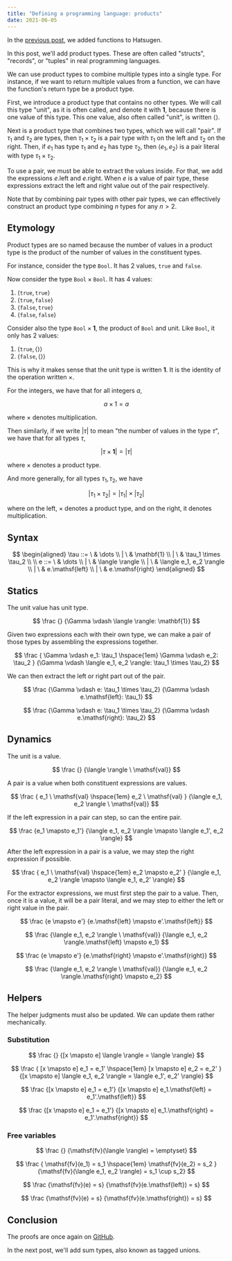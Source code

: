 ```yaml
---
title: "Defining a programming language: products"
date: 2021-06-05
---
```


In the [previous post][prev], we added functions to Hatsugen.

In this post, we'll add product types. These are often called "structs",
"records", or "tuples" in real programming languages.

We can use product types to combine multiple types into a single type. For
instance, if we want to return multiple values from a function, we can have the
function's return type be a product type.

First, we introduce a product type that contains no other types. We will call
this type "unit", as it is often called, and denote it with $\mathbf{1}$,
because there is one value of this type. This one value, also often called
"unit", is written $\langle \rangle$.

Next is a product type that combines two types, which we will call "pair". If
$\tau_1$ and $\tau_2$ are types, then $\tau_1 \times \tau_2$ is a pair type with
$\tau_1$ on the left and $\tau_2$ on the right. Then, if $e_1$ has type $\tau_1$
and $e_2$ has type $\tau_2$, then $\langle e_1, e_2 \rangle$ is a pair literal
with type $\tau_1 \times \tau_2$.

To use a pair, we must be able to extract the values inside. For that, we add
the expressions $e.\mathsf{left}$ and $e.\mathsf{right}$. When $e$ is a value of
pair type, these expressions extract the left and right value out of the pair
respectively.

Note that by combining pair types with other pair types, we can effectively
construct an product type combining $n$ types for any $n > 2$.

## Etymology

Product types are so named because the number of values in a product type is the
product of the number of values in the constituent types.

For instance, consider the type $\mathtt{Bool}$. It has 2 values,
$\mathtt{true}$ and $\mathtt{false}$.

Now consider the type $\mathtt{Bool} \times \mathtt{Bool}$. It has 4
values:

1. $\langle \mathtt{true}, \mathtt{true} \rangle$
1. $\langle \mathtt{true}, \mathtt{false} \rangle$
1. $\langle \mathtt{false}, \mathtt{true} \rangle$
1. $\langle \mathtt{false}, \mathtt{false} \rangle$

Consider also the type $\mathtt{Bool} \times \mathbf{1}$, the
product of $\mathtt{Bool}$ and unit. Like $\mathtt{Bool}$, it only has 2 values:

1. $\langle \mathtt{true}, \langle \rangle \rangle$
1. $\langle \mathtt{false}, \langle \rangle \rangle$

This is why it makes sense that the unit type is written $\mathbf{1}$. It is the
identity of the operation written $\times$.

For the integers, we have that for all integers $a$,

$$a \times 1 = a$$

where $\times$ denotes multiplication.

Then similarly, if we write $|\tau|$ to mean "the number of values in the type
$\tau$", we have that for all types $\tau$,

$$|\tau \times \mathbf{1}| = |\tau|$$

where $\times$ denotes a product type.

And more generally, for all types $\tau_1, \tau_2$, we have

$$|\tau_1 \times \tau_2| = |\tau_1| \times |\tau_2|$$

where on the left, $\times$ denotes a product type, and on the right, it denotes
multiplication.

## Syntax

$$
\begin{aligned}
\tau
::=  \ & \dots
\\ | \ & \mathbf{1}
\\ | \ & \tau_1 \times \tau_2
\\
\\
e
::=  \ & \dots
\\ | \ & \langle \rangle
\\ | \ & \langle e_1, e_2 \rangle
\\ | \ & e.\mathsf{left}
\\ | \ & e.\mathsf{right}
\end{aligned}
$$

## Statics

The unit value has unit type.

$$
\frac
  {}
  {\Gamma \vdash \langle \rangle: \mathbf{1}}
$$

Given two expressions each with their own type, we can make a pair of those
types by assembling the expressions together.

$$
\frac
  {
    \Gamma \vdash e_1: \tau_1 \hspace{1em}
    \Gamma \vdash e_2: \tau_2
  }
  {\Gamma \vdash \langle e_1, e_2 \rangle: \tau_1 \times \tau_2}
$$

We can then extract the left or right part out of the pair.

$$
\frac
  {\Gamma \vdash e: \tau_1 \times \tau_2}
  {\Gamma \vdash e.\mathsf{left}: \tau_1}
$$

$$
\frac
  {\Gamma \vdash e: \tau_1 \times \tau_2}
  {\Gamma \vdash e.\mathsf{right}: \tau_2}
$$

## Dynamics

The unit is a value.

$$
\frac
  {}
  {\langle \rangle \ \mathsf{val}}
$$

A pair is a value when both constituent expressions are values.

$$
\frac
  {
    e_1 \ \mathsf{val} \hspace{1em}
    e_2 \ \mathsf{val}
  }
  {\langle e_1, e_2 \rangle \ \mathsf{val}}
$$

If the left expression in a pair can step, so can the entire pair.

$$
\frac
  {e_1 \mapsto e_1'}
  {\langle e_1, e_2 \rangle \mapsto \langle e_1', e_2 \rangle}
$$

After the left expression in a pair is a value, we may step the right expression
if possible.

$$
\frac
  {
    e_1 \ \mathsf{val} \hspace{1em}
    e_2 \mapsto e_2'
  }
  {\langle e_1, e_2 \rangle \mapsto \langle e_1, e_2' \rangle}
$$

For the extractor expressions, we must first step the pair to a value. Then,
once it is a value, it will be a pair literal, and we may step to either the
left or right value in the pair.

$$
\frac
  {e \mapsto e'}
  {e.\mathsf{left} \mapsto e'.\mathsf{left}}
$$

$$
\frac
  {\langle e_1, e_2 \rangle \ \mathsf{val}}
  {\langle e_1, e_2 \rangle.\mathsf{left} \mapsto e_1}
$$

$$
\frac
  {e \mapsto e'}
  {e.\mathsf{right} \mapsto e'.\mathsf{right}}
$$

$$
\frac
  {\langle e_1, e_2 \rangle \ \mathsf{val}}
  {\langle e_1, e_2 \rangle.\mathsf{right} \mapsto e_2}
$$

## Helpers

The helper judgments must also be updated. We can update them rather
mechanically.

### Substitution

$$
\frac
  {}
  {[x \mapsto e] \langle \rangle = \langle \rangle}
$$

$$
\frac
  {
    [x \mapsto e] e_1 = e_1' \hspace{1em}
    [x \mapsto e] e_2 = e_2'
  }
  {[x \mapsto e] \langle e_1, e_2 \rangle = \langle e_1', e_2' \rangle}
$$

$$
\frac
  {[x \mapsto e] e_1 = e_1'}
  {[x \mapsto e] e_1.\mathsf{left} = e_1'.\mathsf{left}}
$$

$$
\frac
  {[x \mapsto e] e_1 = e_1'}
  {[x \mapsto e] e_1.\mathsf{right} = e_1'.\mathsf{right}}
$$

### Free variables

$$
\frac
  {}
  {\mathsf{fv}(\langle \rangle) = \emptyset}
$$

$$
\frac
  {
    \mathsf{fv}(e_1) = s_1 \hspace{1em}
    \mathsf{fv}(e_2) = s_2
  }
  {\mathsf{fv}(\langle e_1, e_2 \rangle) = s_1 \cup s_2}
$$

$$
\frac
  {\mathsf{fv}(e) = s}
  {\mathsf{fv}(e.\mathsf{left}) = s}
$$

$$
\frac
  {\mathsf{fv}(e) = s}
  {\mathsf{fv}(e.\mathsf{right}) = s}
$$

## Conclusion

The proofs are once again on [GitHub][proofs].

In the next post, we'll add sum types, also known as tagged unions.

[prev]: /posts/define-pl-02/
[proofs]: https://github.com/azdavis/hatsugen/tree/part-03
